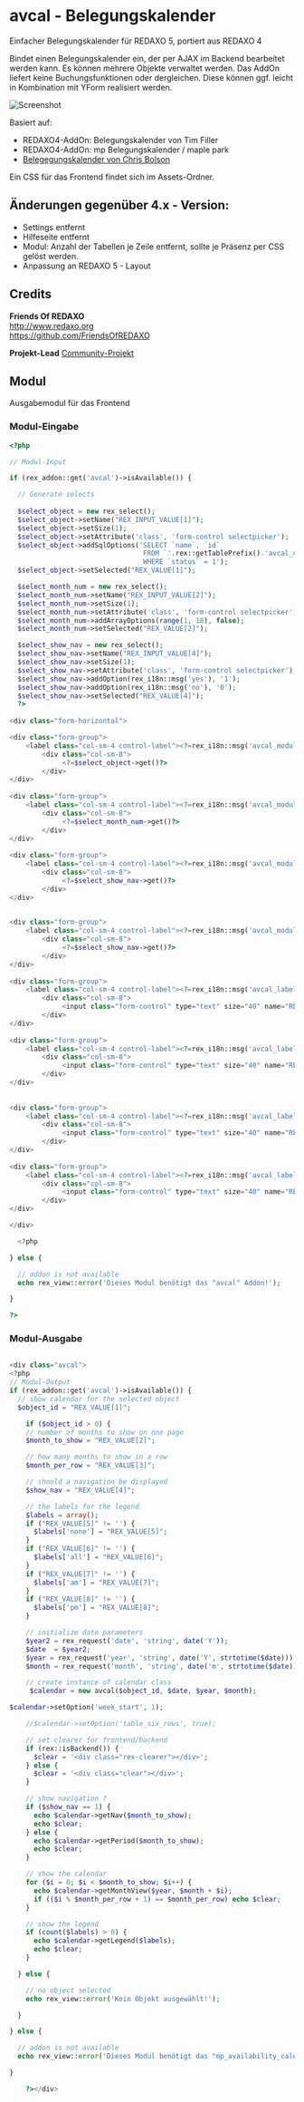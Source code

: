 # avcal - Belegungskalender

Einfacher Belegungskalender für REDAXO 5, portiert aus REDAXO 4

Bindet einen Belegungskalender ein, der per AJAX im Backend bearbeitet werden kann. Es können mehrere Objekte verwaltet werden. Das AddOn liefert keine Buchungsfunktionen oder dergleichen. Diese können ggf. leicht in Kombination mit YForm realisiert werden. 

![Screenshot](https://raw.githubusercontent.com/FriendsOfREDAXO/avcal/assets/screenshot.png)

Basiert auf: 

- REDAXO4-AddOn: Belegungskalender von Tim Filler
- REDAXO4-AddOn: mp Belegungskalender / maple park
- [Belegegungskalender von Chris Bolson](http://www.cbolson.com/code/availability-calendar/)

Ein CSS für das Frontend findet sich im Assets-Ordner. 

## Änderungen gegenüber 4.x - Version: 

- Settings entfernt
- Hilfeseite entfernt
- Modul: Anzahl der Tabellen je Zeile entfernt, sollte je Präsenz per CSS gelöst werden. 
- Anpassung an REDAXO 5 - Layout

## Credits

**Friends Of REDAXO**  
http://www.redaxo.org  
https://github.com/FriendsOfREDAXO  

**Projekt-Lead**
[Community-Projekt](https://github.com/FriendsOfREDAXO)


## Modul

Ausgabemodul für das Frontend

### Modul-Eingabe

```php
<?php

// Modul-Input

if (rex_addon::get('avcal')->isAvailable()) {

  // Generate selects 
  
  $select_object = new rex_select();
  $select_object->setName("REX_INPUT_VALUE[1]");
  $select_object->setSize(1);
  $select_object->setAttribute('class', 'form-control selectpicker');
  $select_object->addSqlOptions('SELECT `name`, `id`
                                 FROM `'.rex::getTablePrefix().'avcal_objects`
                                 WHERE `status` = 1');
  $select_object->setSelected("REX_VALUE[1]");

  $select_month_num = new rex_select();
  $select_month_num->setName("REX_INPUT_VALUE[2]");
  $select_month_num->setSize(1);
  $select_month_num->setAttribute('class', 'form-control selectpicker');
  $select_month_num->addArrayOptions(range(1, 18), false);
  $select_month_num->setSelected("REX_VALUE[2]");

  $select_show_nav = new rex_select();
  $select_show_nav->setName("REX_INPUT_VALUE[4]");
  $select_show_nav->setSize(1);
  $select_show_nav->setAttribute('class', 'form-control selectpicker');
  $select_show_nav->addOption(rex_i18n::msg('yes'), '1');
  $select_show_nav->addOption(rex_i18n::msg('no'), '0');
  $select_show_nav->setSelected("REX_VALUE[4]");
  ?>
  
<div class="form-horizontal">

<div class="form-group">
	<label class="col-sm-4 control-label"><?=rex_i18n::msg('avcal_module_select_object')?></label>
	    <div class="col-sm-8">
	         <?=$select_object->get()?>
	    </div>
</div>
  
<div class="form-group">
	<label class="col-sm-4 control-label"><?=rex_i18n::msg('avcal_module_month_to_show')?></label>
	    <div class="col-sm-8">
	         <?=$select_month_num->get()?>
	    </div>
</div>  
  
<div class="form-group">
	<label class="col-sm-4 control-label"><?=rex_i18n::msg('avcal_module_show_navigation')?></label>
	    <div class="col-sm-8">
	         <?=$select_show_nav->get()?>
	    </div>
</div>   
  

<div class="form-group">
	<label class="col-sm-4 control-label"><?=rex_i18n::msg('avcal_module_show_navigation')?></label>
	    <div class="col-sm-8">
	         <?=$select_show_nav->get()?>
	    </div>
</div>   
  
<div class="form-group">
	<label class="col-sm-4 control-label"><?=rex_i18n::msg('avcal_label_for', rex_i18n::msg('avcal_booked_none'))?></label>
	    <div class="col-sm-8">
	         <input class="form-control" type="text" size="40" name="REX_INPUT_VALUE[5]" value="REX_VALUE[5]" />
	    </div>
</div>     
  
<div class="form-group">
	<label class="col-sm-4 control-label"><?=rex_i18n::msg('avcal_label_for', rex_i18n::msg('avcal_booked_all'))?></label>
	    <div class="col-sm-8">
	         <input class="form-control" type="text" size="40" name="REX_INPUT_VALUE[6]" value="REX_VALUE[6]" />
	    </div>
</div>     
   
  
<div class="form-group">
	<label class="col-sm-4 control-label"><?=rex_i18n::msg('avcal_label_for', rex_i18n::msg('avcal_booked_am'))?></label>
	    <div class="col-sm-8">
	         <input class="form-control" type="text" size="40" name="REX_INPUT_VALUE[7]" value="REX_VALUE[7]" />
	    </div>
</div>       
  
<div class="form-group">
	<label class="col-sm-4 control-label"><?=rex_i18n::msg('avcal_label_for', rex_i18n::msg('avcal_booked_pm'))?></label>
	    <div class="col-sm-8">
	         <input class="form-control" type="text" size="40" name="REX_INPUT_VALUE[8]" value="REX_VALUE[8]" />
	    </div>
</div>      

</div>

  <?php

} else {

  // addon is not available
  echo rex_view::error('Dieses Modul benötigt das "avcal" Addon!');

}

?>
```


### Modul-Ausgabe

```php

<div class="avcal">
<?php
// Modul-Output
if (rex_addon::get('avcal')->isAvailable()) {
  // show calendar for the selected object
  $object_id = "REX_VALUE[1]";

    if ($object_id > 0) {
    // number of months to show on one page
    $month_to_show = "REX_VALUE[2]";

    // how many months to show in a row
    $month_per_row = "REX_VALUE[3]";

    // should a navigation be displayed
    $show_nav = "REX_VALUE[4]";

    // the labels for the legend
    $labels = array();
    if ("REX_VALUE[5]" != '') {
      $labels['none'] = "REX_VALUE[5]";
    }
    if ("REX_VALUE[6]" != '') {
      $labels['all'] = "REX_VALUE[6]";
    }
    if ("REX_VALUE[7]" != '') {
      $labels['am'] = "REX_VALUE[7]";
    }
    if ("REX_VALUE[8]" != '') {
      $labels['pm'] = "REX_VALUE[8]";
    }

    // initialize date parameters
    $year2 = rex_request('date', 'string', date('Y'));
    $date  = $year2;
    $year = rex_request('year', 'string', date('Y', strtotime($date)));
    $month = rex_request('month', 'string', date('m', strtotime($date)));

    // create instance of calendar class
     $calendar = new avcal($object_id, $date, $year, $month);

$calendar->setOption('week_start', 1);

    //$calendar->setOption('table_six_rows', true);

    // set clearer for frontend/backend
    if (rex::isBackend()) {
      $clear = '<div class="rex-clearer"></div>';
    } else {
      $clear = '<div class="clear"></div>';
    }

    // show navigation ?
    if ($show_nav == 1) {
      echo $calendar->getNav($month_to_show);
      echo $clear;
    } else {
      echo $calendar->getPeriod($month_to_show);
      echo $clear;
    }

    // show the calendar
    for ($i = 0; $i < $month_to_show; $i++) {
      echo $calendar->getMonthView($year, $month + $i);
      if (($i % $month_per_row + 1) == $month_per_row) echo $clear;
    }

    // show the legend
    if (count($labels) > 0) {
      echo $calendar->getLegend($labels);
      echo $clear;
    }

  } else {

    // no object selected
    echo rex_view::error('Kein Objekt ausgewählt!');

  }

} else {

  // addon is not available
  echo rex_view::error('Dieses Modul benötigt das "mp_availability_calendar" Addon!');

}

    ?></div>

```

    
    
